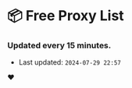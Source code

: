 # :package: Free Proxy List
### Updated every 15 minutes.

- Last updated: `2024-07-29 22:57`

:heart:
